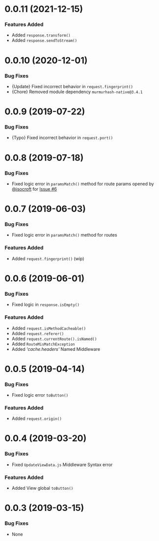 <a name="0.0.11"></a>
# 0.0.11 (2021-12-15)

### Features Added
- Added `response.transform()`
- Added `response.sendToStream()`

<a name="0.0.10"></a>
# 0.0.10 (2020-12-01)

### Bug Fixes
- {Update} Fixed incorrect behavior in `request.fingerprint()`
- {Chore} Removed module dependency `murmurhash-native@3.4.1`

<a name="0.0.9"></a>
# 0.0.9 (2019-07-22)

### Bug Fixes
- {Typo} Fixed incorrect behavior in `request.port()`

<a name="0.0.8"></a>
# 0.0.8 (2019-07-18)

### Bug Fixes
- Fixed logic error in `paramsMatch()` method for route params opened by [@isocroft](https://www.github.com/isocroft) for [Issue #6](https://github.com/stitchng/adonis-extensions/issues/6)

<a name="0.0.7"></a>
# 0.0.7 (2019-06-03)

### Bug Fixes
- Fixed logic error in `paramsMatch()` method for routes

### Features Added
- Added `request.fingerprint()` (wip)

<a name="0.0.6"></a>
# 0.0.6 (2019-06-01)

### Bug Fixes
- Fixed logic in `response.isEmpty()`

### Features Added
- Added `request.isMethodCacheable()`
- Added `request.referer()`
- Added `request.currentRoute().isNamed()`
- Added `RouteMisMatchException`
- Added _'cache.headers'_ Named Middleware

<a name="0.0.5"></a>
# 0.0.5 (2019-04-14)

### Bug Fixes
- Fixed logic error `toButton()`

### Features Added
- Added `request.origin()`

<a name="0.0.4"></a>
# 0.0.4 (2019-03-20)

### Bug Fixes
- Fixed `UpdateViewData.js` Middleware Syntax error

### Features Added
- Added View global `toButton()`

<a name="0.0.3"></a>
# 0.0.3 (2019-03-15)

### Bug Fixes
- None
